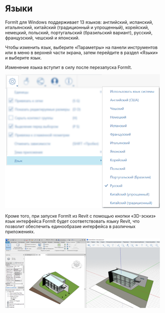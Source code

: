 # Языки

FormIt для Windows поддерживает 13 языков: английский, испанский, итальянский, китайский (традиционный и упрощенный), корейский, немецкий, польский, португальский (бразильский вариант), русский, французский, чешский и японский.

Чтобы изменить язык, выберите «Параметры» на панели инструментов или в меню в верхней части экрана, затем перейдите в раздел «Языки» и выберите язык.

Изменение языка вступит в силу после перезапуска FormIt.

![](../.gitbook/assets/localization-language-picker.png)

Кроме того, при запуске FormIt из Revit с помощью кнопки «3D-эскиз» язык интерфейса FormIt будет соответствовать языку Revit, что позволит обеспечить единообразие интерфейса в различных приложениях.

![](../.gitbook/assets/revit-formit-language-matching.png)
